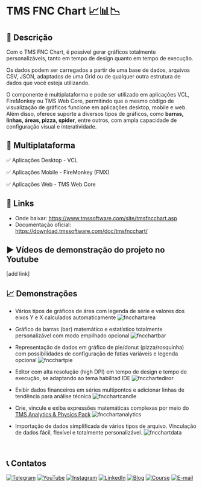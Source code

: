 # TMS FNC Chart 📈📊📉

## 📝 Descrição
Com o TMS FNC Chart, é possível gerar gráficos totalmente personalizáveis, tanto em tempo de design quanto em tempo de execução.

Os dados podem ser carregados a partir de uma base de dados, arquivos CSV, JSON, adaptados de uma Grid ou de qualquer outra estrutura de dados que você esteja utilizando.

O componente é multiplataforma e pode ser utilizado em aplicações VCL, FireMonkey ou TMS Web Core, permitindo que o mesmo código de visualização de gráficos funcione em aplicações desktop, mobile e web. Além disso, oferece suporte a diversos tipos de gráficos, como **barras, linhas, áreas, pizza, spider**, entre outros, com ampla capacidade de configuração visual e interatividade.

## 🚀 Multiplataforma 
✅ Aplicações Desktop - VCL

✅ Aplicações Mobile - FireMonkey (FMX)

✅ Aplicações Web - TMS Web Core


## 🔗 Links
- Onde baixar: https://www.tmssoftware.com/site/tmsfncchart.asp
- Documentação oficial: https://download.tmssoftware.com/doc/tmsfncchart/

## ▶️ Vídeos de demonstração do projeto no Youtube
[add link]

## 📈 Demonstrações
- Vários tipos de gráficos de área com legenda de série e valores dos eixos Y e X calculados automaticamente
![fncchartarea](https://github.com/user-attachments/assets/47d2da6b-fa99-4e63-8c8f-44082680035b)

- Gráfico de barras (bar) matemático e estatístico totalmente personalizável com modo empilhado opcional
![fncchartbar](https://github.com/user-attachments/assets/2c687505-a4c7-4f2f-b91c-7b82ba9c807c)

- Representação de dados em gráfico de pie/donut (pizza/rosquinha) com possibilidades de configuração de fatias variáveis ​​e legenda opcional
![fncchartpie](https://github.com/user-attachments/assets/13a97406-5334-4390-a5c6-3a2a455eb8b1)

- Editor com alta resolução (high DPI) em tempo de design e tempo de execução, se adaptando ao tema habilitad IDE
 ![fncchartediror](https://github.com/user-attachments/assets/983447f5-705b-426b-93bf-cc01dc8542b6)

- Exibir dados financeiros em séries multipontos e adicionar linhas de tendência para análise técnica
![fncchartcandle](https://github.com/user-attachments/assets/be221e3f-45d9-43be-817b-bee7c2d4464a)

- Crie, vincule e exiba expressões matemáticas complexas por meio do [TMS Analytics & Physics Pack](https://www.tmssoftware.com/site/tmsanalytics.asp)
![fncchartanalytics](https://github.com/user-attachments/assets/2fb24b7d-3301-4259-b124-7fc659796206)

- Importação de dados simplificada de vários tipos de arquivo. Vinculação de dados fácil, flexível e totalmente personalizável.
![fncchartdata](https://github.com/user-attachments/assets/5000f6c5-3627-4f35-b4f4-9b8e4f87ba26)


<br/>

## 📞 Contatos

[![Telegram](https://img.shields.io/badge/Telegram-Join-blue?logo=telegram)](https://t.me/Code4Delphi)
[![YouTube](https://img.shields.io/badge/YouTube-Join-red?logo=youtube&logoColor=red)](https://www.youtube.com/@code4delphi)
[![Instagram](https://img.shields.io/badge/Intagram-Follow-red?logo=instagram&logoColor=pink)](https://www.instagram.com/code4delphi/)
[![LinkedIn](https://img.shields.io/badge/LinkedIn-Connect-blue)](https://www.linkedin.com/in/cesar-cardoso-dev)
[![Blog](https://img.shields.io/badge/Blog-Code4Delphi-F00?logo=delphi)](https://code4delphi.com.br/blog/)
[![Course](https://img.shields.io/badge/Course-Delphi-F00?logo=delphi)](https://go.hotmart.com/U81331747Y?dp=1)
[![E-mail](https://img.shields.io/badge/E--mail-Send-yellowgreen?logo=maildotru&logoColor=yellowgreen)](mailto:contato@code4delphi.com.br)
